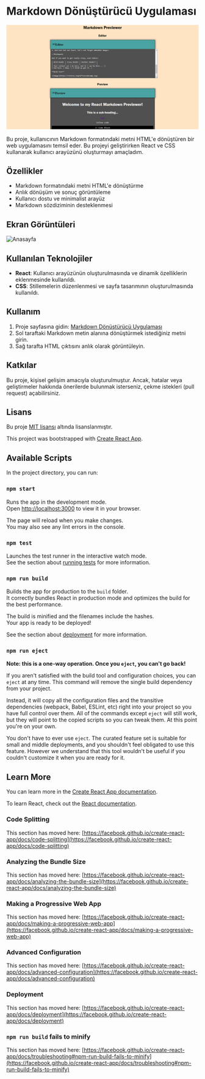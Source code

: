 # Markdown Dönüştürücü Uygulaması

![Markdown Dönüştürücü Uygulaması](public/markdown.png)

Bu proje, kullanıcının Markdown formatındaki metni HTML'e dönüştüren bir web uygulamasını temsil eder. Bu projeyi geliştirirken React ve CSS kullanarak kullanıcı arayüzünü oluşturmayı amaçladım.

## Özellikler

- Markdown formatındaki metni HTML'e dönüştürme
- Anlık dönüşüm ve sonuç görüntüleme
- Kullanıcı dostu ve minimalist arayüz
- Markdown sözdiziminin desteklenmesi

## Ekran Görüntüleri

![Anasayfa](screenshots/home.png)

## Kullanılan Teknolojiler

- **React**: Kullanıcı arayüzünün oluşturulmasında ve dinamik özelliklerin eklenmesinde kullanıldı.
- **CSS**: Stillemelerin düzenlenmesi ve sayfa tasarımının oluşturulmasında kullanıldı.

## Kullanım

1. Proje sayfasına gidin: [Markdown Dönüştürücü Uygulaması](https://freecodecamp-mark-down.vercel.app/)
2. Sol taraftaki Markdown metin alanına dönüştürmek istediğiniz metni girin.
3. Sağ tarafta HTML çıktısını anlık olarak görüntüleyin.


## Katkılar

Bu proje, kişisel gelişim amacıyla oluşturulmuştur. Ancak, hatalar veya geliştirmeler hakkında önerilerde bulunmak isterseniz, çekme istekleri (pull request) açabilirsiniz.

## Lisans

Bu proje [MIT lisansı](LICENSE) altında lisanslanmıştır.


This project was bootstrapped with [Create React App](https://github.com/facebook/create-react-app).

## Available Scripts

In the project directory, you can run:

### `npm start`

Runs the app in the development mode.\
Open [http://localhost:3000](http://localhost:3000) to view it in your browser.

The page will reload when you make changes.\
You may also see any lint errors in the console.

### `npm test`

Launches the test runner in the interactive watch mode.\
See the section about [running tests](https://facebook.github.io/create-react-app/docs/running-tests) for more information.

### `npm run build`

Builds the app for production to the `build` folder.\
It correctly bundles React in production mode and optimizes the build for the best performance.

The build is minified and the filenames include the hashes.\
Your app is ready to be deployed!

See the section about [deployment](https://facebook.github.io/create-react-app/docs/deployment) for more information.

### `npm run eject`

**Note: this is a one-way operation. Once you `eject`, you can't go back!**

If you aren't satisfied with the build tool and configuration choices, you can `eject` at any time. This command will remove the single build dependency from your project.

Instead, it will copy all the configuration files and the transitive dependencies (webpack, Babel, ESLint, etc) right into your project so you have full control over them. All of the commands except `eject` will still work, but they will point to the copied scripts so you can tweak them. At this point you're on your own.

You don't have to ever use `eject`. The curated feature set is suitable for small and middle deployments, and you shouldn't feel obligated to use this feature. However we understand that this tool wouldn't be useful if you couldn't customize it when you are ready for it.

## Learn More

You can learn more in the [Create React App documentation](https://facebook.github.io/create-react-app/docs/getting-started).

To learn React, check out the [React documentation](https://reactjs.org/).

### Code Splitting

This section has moved here: [https://facebook.github.io/create-react-app/docs/code-splitting](https://facebook.github.io/create-react-app/docs/code-splitting)

### Analyzing the Bundle Size

This section has moved here: [https://facebook.github.io/create-react-app/docs/analyzing-the-bundle-size](https://facebook.github.io/create-react-app/docs/analyzing-the-bundle-size)

### Making a Progressive Web App

This section has moved here: [https://facebook.github.io/create-react-app/docs/making-a-progressive-web-app](https://facebook.github.io/create-react-app/docs/making-a-progressive-web-app)

### Advanced Configuration

This section has moved here: [https://facebook.github.io/create-react-app/docs/advanced-configuration](https://facebook.github.io/create-react-app/docs/advanced-configuration)

### Deployment

This section has moved here: [https://facebook.github.io/create-react-app/docs/deployment](https://facebook.github.io/create-react-app/docs/deployment)

### `npm run build` fails to minify

This section has moved here: [https://facebook.github.io/create-react-app/docs/troubleshooting#npm-run-build-fails-to-minify](https://facebook.github.io/create-react-app/docs/troubleshooting#npm-run-build-fails-to-minify)
